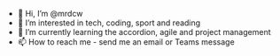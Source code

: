 - 👋 Hi, I’m @mrdcw
- 👀 I’m interested in tech, coding, sport and reading
- 🌱 I’m currently learning the accordion, agile and project management
- 📫 How to reach me - send me an email or Teams message

<!---
mrdcw/mrdcw is a ✨ special ✨ repository because its `README.md` (this file) appears on your GitHub profile.
You can click the Preview link to take a look at your changes.
--->
